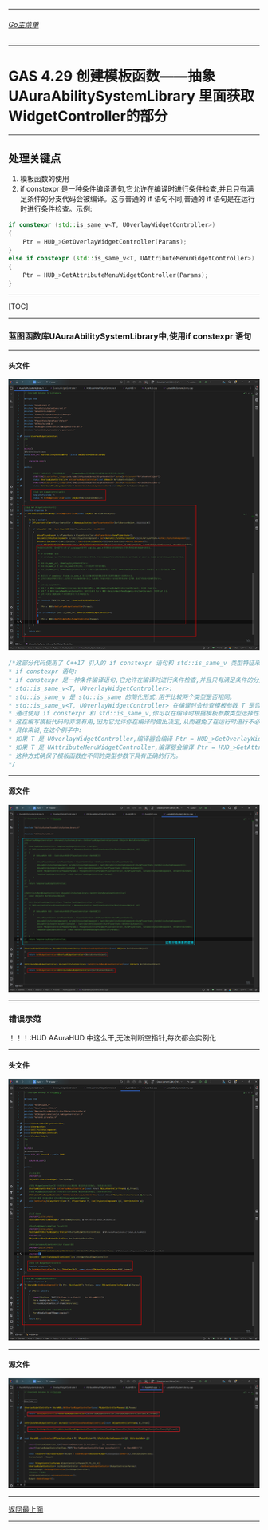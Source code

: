 ___________________________________________________________________________________________

###### [Go主菜单](../MainMenu.md)
___________________________________________________________________________________________

# GAS 4.29 创建模板函数——抽象  UAuraAbilitySystemLibrary 里面获取WidgetController的部分
___________________________________________________________________________________________
## 处理关键点
1. 模板函数的使用
2. if constexpr 是一种条件编译语句,它允许在编译时进行条件检查,并且只有满足条件的分支代码会被编译。这与普通的 if 语句不同,普通的 if 语句是在运行时进行条件检查。示例:
```cpp
if constexpr (std::is_same_v<T, UOverlayWidgetController>)
{
    Ptr = HUD_>GetOverlayWidgetController(Params);
}
else if constexpr (std::is_same_v<T, UAttributeMenuWidgetController>)
{
    Ptr = HUD_>GetAttributeMenuWidgetController(Params);
}
```
___________________________________________________________________________________________

[TOC]

___________________________________________________________________________________________



### 蓝图函数库UAuraAbilitySystemLibrary中,使用if constexpr 语句
___________________________________________________________________________________________


#### 头文件

![图片](https://github.com/liyunlong618/LiYunLongKnowledgeLibrary/blob/main/UECPP/Models/GAS/GAS_2_Aura/DetailContent/Image/GAS_022/719988_993402.png?raw=true)
```cpp
/*这部分代码使用了 C++17 引入的 if constexpr 语句和 std::is_same_v 类型特征来在编译时进行类型检查和选择性地编译代码分支。 
* if constexpr 语句: 
* if constexpr 是一种条件编译语句,它允许在编译时进行条件检查,并且只有满足条件的分支代码会被编译。这与普通的 if 语句不同,普通的 if 语句是在运行时进行条件检查。 
* std::is_same_v<T, UOverlayWidgetController>: 
* std::is_same_v 是 std::is_same 的简化形式,用于比较两个类型是否相同。 
* std::is_same_v<T, UOverlayWidgetController> 在编译时会检查模板参数 T 是否等于 UOverlayWidgetController。如果相等,这个表达式的值为 true。 
* 通过使用 if constexpr 和 std::is_same_v,你可以在编译时根据模板参数类型选择性地编译不同的代码分支。 
* 这在编写模板代码时非常有用,因为它允许你在编译时做出决定,从而避免了在运行时进行不必要的类型检查和分支判断,提高了代码的性能和类型安全性。 
* 具体来说,在这个例子中: 
* 如果 T 是 UOverlayWidgetController,编译器会编译 Ptr = HUD_>GetOverlayWidgetController(Params);,并忽略 else 分支。 
* 如果 T 是 UAttributeMenuWidgetController,编译器会编译 Ptr = HUD_>GetAttributeMenuWidgetController(Params);,并忽略 if 分支。 
* 这种方式确保了模板函数在不同的类型参数下具有正确的行为。
*/
```
___________________________________________________________________________________________


#### 源文件

![图片](https://github.com/liyunlong618/LiYunLongKnowledgeLibrary/blob/main/UECPP/Models/GAS/GAS_2_Aura/DetailContent/Image/GAS_022/122441_18049.png?raw=true)
___________________________________________________________________________________________


### 错误示范

！！！:HUD AAuraHUD 中这么干,无法判断空指针,每次都会实例化
___________________________________________________________________________________________


#### 头文件

![图片](https://github.com/liyunlong618/LiYunLongKnowledgeLibrary/blob/main/UECPP/Models/GAS/GAS_2_Aura/DetailContent/Image/GAS_022/113702_587283.png?raw=true)
___________________________________________________________________________________________


#### 源文件

![图片](https://github.com/liyunlong618/LiYunLongKnowledgeLibrary/blob/main/UECPP/Models/GAS/GAS_2_Aura/DetailContent/Image/GAS_022/845243_221712.png?raw=true)

___________________________________________________________________________________________

[返回最上面](#Go主菜单)
___________________________________________________________________________________________